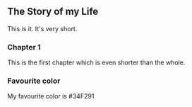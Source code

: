 ## The Story of my Life
This is it. It's very short.
### Chapter 1
This is the first chapter which is even shorter than the whole.
### Favourite color
My favourite color is #34F291
